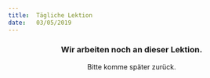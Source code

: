 ```yaml
---
title:  Tägliche Lektion
date:   03/05/2019
---
```


### <center>Wir arbeiten noch an dieser Lektion.</center>
<center>Bitte komme später zurück.</center>